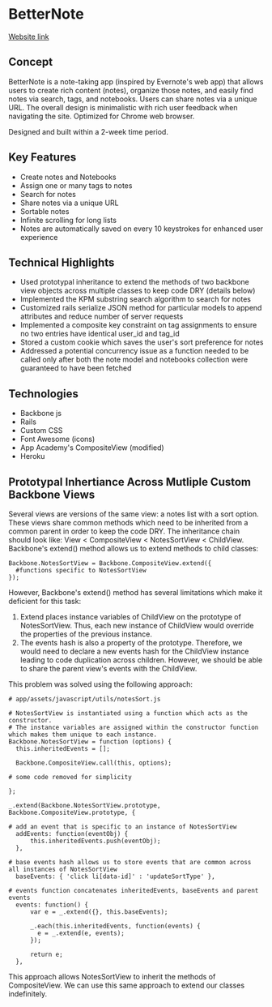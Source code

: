 # BetterNote

[Website link][weburl]

[weburl]: https://www.better-note.com/

## Concept

BetterNote is a note-taking app (inspired by Evernote's web app) that allows users to create rich content (notes), organize those notes, and easily find notes via search, tags,  and notebooks.  Users can share notes via a unique URL. The overall design is minimalistic with rich user feedback when navigating the site. Optimized for Chrome web browser.

Designed and built within a 2-week time period.

## Key Features
- Create notes and Notebooks
- Assign one or many tags to notes
- Search for notes
- Share notes via a unique URL
- Sortable notes
- Infinite scrolling for long lists
- Notes are automatically saved on every 10 keystrokes for enhanced user experience

## Technical Highlights
- Used prototypal inheritance to extend the methods of two backbone view objects across multiple classes to keep code DRY (details below)
- Implemented the KPM substring search algorithm to search for notes
- Customized rails serialize JSON method for particular models to append attributes and reduce number of server requests
- Implemented a composite key constraint on tag assignments to ensure no two entries have identical user_id and tag_id
- Stored a custom cookie which saves the user's sort preference for notes
- Addressed a potential concurrency issue as a function needed to be called only after both the note model and notebooks collection were guaranteed to have been fetched

## Technologies
- Backbone js
- Rails
- Custom CSS
- Font Awesome (icons)
- App Academy's CompositeView (modified)
- Heroku

## Prototypal Inhertiance Across Mutliple Custom Backbone Views
Several views are versions of the same view: a notes list with a sort option.  These views share common methods which need to be inherited from a common parent in order to keep the code DRY.  The inheritance chain should look like: View < CompositeView < NotesSortView < ChildView.  Backbone's extend() method allows us to extend methods to child classes:

```
Backbone.NotesSortView = Backbone.CompositeView.extend({
  #functions specific to NotesSortView
});
```

However, Backbone's extend() method has several limitations which make it deficient for this task:

1. Extend places instance variables of ChildView on the prototype of NotesSortView.  Thus, each new instance of ChildView would override the properties of the previous instance.
2. The events hash is also a property of the prototype.  Therefore, we would need to declare a new events hash for the ChildView instance leading to code duplication across children.  However, we should be able to share the parent view's events with the ChildView.

This problem was solved using the following approach:

```
# app/assets/javascript/utils/notesSort.js

# NotesSortView is instantiated using a function which acts as the constructor.  
# The instance variables are assigned within the constructor function which makes them unique to each instance.
Backbone.NotesSortView = function (options) {
  this.inheritedEvents = [];

  Backbone.CompositeView.call(this, options);

# some code removed for simplicity

};

_.extend(Backbone.NotesSortView.prototype, Backbone.CompositeView.prototype, {

# add an event that is specific to an instance of NotesSortView
  addEvents: function(eventObj) {
      this.inheritedEvents.push(eventObj);
  },

# base events hash allows us to store events that are common across all instances of NotesSortView
  baseEvents: { 'click li[data-id]' : 'updateSortType' },

# events function concatenates inheritedEvents, baseEvents and parent events
  events: function() {
      var e = _.extend({}, this.baseEvents);

      _.each(this.inheritedEvents, function(events) {
        e = _.extend(e, events);
      });

      return e;
  },

  ```

This approach allows NotesSortView to inherit the methods of CompositeView.  We can use this same approach to extend our classes indefinitely.
